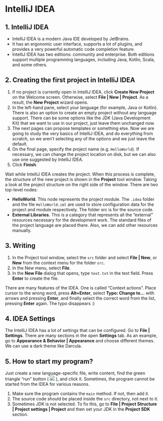 # IntelliJ IDEA
## 1. IntelliJ IDEA
* IntelliJ IDEA is a modern Java IDE developed by JetBrains.
* It has an ergonomic user interface, supports a lot of plugins, and provides a very powerful automatic code completion feature.
* IntelliJ IDEA has two editions: community and enterprise. Both editions support multiple programming languages, including Java, Kotlin, Scala, and some others.

## 2. Creating the first project in IntelliJ IDEA
1. If no project is currently open in IntelliJ IDEA, click **Create New Project** on the Welcome screen. Otherwise, select **File | New | Project**. As a result, the **New Project** wizard opens.
2. In the left-hand pane, select your language (for example, Java or Kotlin). There is also an option to create an empty project without any language support. There can be some options like the JDK (Java Development Kit) that we want to use in our project, just leave them unchanged now.
3. The next pages can propose templates or something else. Now we are going to study the very basics of IntelliJ IDEA, and do everything from scratch, so we aren’t selecting any of the options and we just leave the default. 
4. On the final page, specify the project name (e.g. `HelloWorld`). If necessary, we can change the project location on disk, but we can also use one suggested by IntelliJ IDEA.
5. Click **Finish**.

Wait while IntelliJ IDEA creates the project. When this process is complete, the structure of the new project is shown in the **Project** tool window.
Taking a look at the project structure on the right side of the window. There are two top-level nodes:
* **HelloWorld**. This node represents the project module. The `.idea` folder and the file `HelloWorld.iml` are used to store configuration data for the project and module respectively. The folder src is for the source code.
* **External Libraries.** This is a category that represents all the “external” resources necessary for the development work. The standard files of the project language are placed there. Also, we can add other resources manually.

## 3. Writing
1. In the Project tool window, select the `src` folder and select **File | New**, or **New** from the context menu for the folder `src`.
2. In the New menu, select **File**.
3. In the **New File** dialog that opens, type `text.txt` in the text field. Press **Enter** to create the file.

There are many features of the IDEA. One is called “Context actions”. Place cursor to the wrong word, press **Alt+Enter**, select **Typo: Change to…** with arrows and pressing **Enter**, and finally select the correct word from the list, pressing **Enter** again. The typo disappears :)

## 4. IDEA Settings
The IntelliJ IDEA has a lot of settings that can be configured. Go to **File | Settings**. There are many sections in the open **Settings** tab.
As an example, go to **Appearance & Behavior | Appearance** and choose different themes. We can use a dark theme like Darcula.

## 5. How to start my program?
Just create a new language-specific file, write content, find the green triangle “run” button ( ![]((9)%20IntelliJ%20IDEA/fd073dc5-ef21-4698-9d4a-6be5f748cf5b.png) ), and click it.
Sometimes, the program cannot be started from the IDEA for various reasons.
1.  Make sure the program contains the `main` method. If not, then add it.
2.  The source code should be placed inside the `src` directory, not next to it.
3.  Sometimes JDK is not selected. To fix this, go to **File | Project Structure | Project settings | Project** and then set your JDK in the **Project SDK** section.